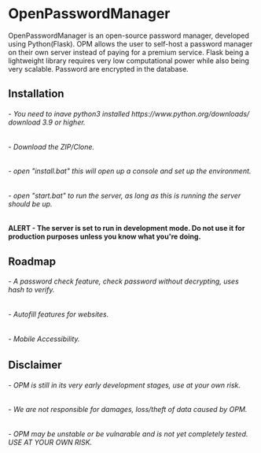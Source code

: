# OpenPasswordManager
OpenPasswordManager is an open-source password manager, developed using Python(Flask).
OPM allows the user to self-host a password manager on their own server instead of paying for a premium service.
Flask being a lightweight library requires very low computational power while also being very scalable.
Password are encrypted in the database.

<h2>Installation</h3>
<h6>- You need to inave python3 installed https://www.python.org/downloads/ download 3.9 or higher.</h6>
<h6>- Download the ZIP/Clone.</h6>
<h6>- open "install.bat" this will open up a console and set up the environment.</h6>
<h6>- open "start.bat" to run the server, as long as this is running  the server should be up.</h6>
<h4>ALERT - The server is set to run in development mode. Do not use it for production purposes unless you know what you're doing.</h4>

<h2>Roadmap</h2>
<h6>- A password check feature, check password without decrypting, uses hash to verify.</h6>
<h6>- Autofill features for websites.</h6>
<h6>- Mobile Accessibility.</h6>

<h2>Disclaimer</h2>
<h6>- OPM is still in its very early development stages, use at your own risk.</h6>
<h6>- We are not responsible for damages, loss/theft of data caused by OPM.</h6>
<h6>- OPM may be unstable or be vulnarable and is not yet completely tested. USE AT YOUR OWN RISK.</h6>
